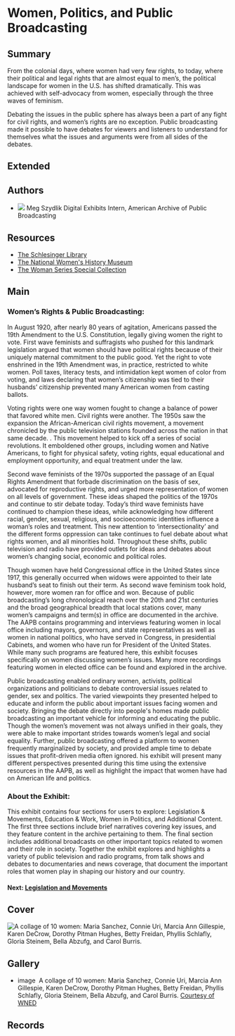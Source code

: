 # Women, Politics, and Public Broadcasting

## Summary

From the colonial days, where women had very few rights, to today, where their political and legal rights that are almost equal to men’s, the political landscape for women in the U.S. has shifted dramatically. This was achieved with self-advocacy from women, especially through the three waves of feminism.

Debating the issues in the public sphere has always been a part of any fight for civil rights, and women’s rights are no exception. Public broadcasting made it possible to have debates for viewers and listeners to understand for themselves what the issues and arguments were from all sides of the debates.

## Extended

## Authors

- <img class="img-circle pull-left" src="https://s3.amazonaws.com/americanarchive.org/staff/Intern_Szydlik.jpg"/>
  <a class="name">Meg Szydlik</a>
  <a class="title">Digital Exhibits Intern, American Archive of Public Broadcasting</a>

## Resources

- [The Schlesinger Library](https://www.radcliffe.harvard.edu/schlesinger-library)
- [The National Women's History Museum](http://www.womenshistory.org)
- [The Woman Series Special Collection](/special_collections/woman-series)

## Main

### Women’s Rights & Public Broadcasting:

In August 1920, after nearly 80 years of agitation, Americans passed the 19th Amendment to the U.S. Constitution, legally giving women the right to vote. First wave feminists and suffragists who pushed for this landmark legislation argued that women should have political rights because of their uniquely maternal commitment to the public good. Yet the right to vote enshrined in the 19th Amendment was, in practice, restricted to white women. Poll taxes, literacy tests, and intimidation kept women of color from voting, and laws declaring that women’s citizenship was tied to their husbands’ citizenship prevented many American women from casting ballots.

Voting rights were one way women fought to change a balance of power that favored white men. Civil rights were another. The 1950s saw the expansion the African-American civil rights movement, a movement chronicled by the public television stations founded across the nation in that same decade. . This movement helped to kick off a series of social revolutions. It emboldened other groups, including women and Native Americans, to fight for physical safety, voting rights, equal educational and employment opportunity, and equal treatment under the law.

Second wave feminists of the 1970s supported the passage of an  Equal Rights Amendment that forbade discrimination on the basis of sex, advocated for reproductive rights, and urged more representation of women on all levels of government. These ideas shaped the politics of the 1970s and continue to stir debate today. Today’s third wave feminists have continued to champion these ideas, while acknowledging how different racial, gender, sexual, religious, and socioeconomic identities influence a woman’s roles and treatment. This new attention to  ‘intersectionality’ and the different forms oppression can take continues to fuel debate about what rights women, and all minorities hold.  Throughout these shifts, public television and radio have provided outlets for ideas and debates about women’s changing social, economic and political roles.

Though women have held Congressional office in the United States since 1917, this generally occurred when widows were appointed to their late husband’s seat to finish out their term. As second wave feminism took hold, however, more women ran for office and won. Because of public broadcasting’s long chronological reach over the 20th and 21st centuries and the broad geographical breadth that local stations cover, many women’s campaigns and term(s) in office are documented in the archive. The AAPB contains programming and interviews featuring women in local office including mayors, governors, and state representatives as well as women in national politics, who have served in Congress, in presidential Cabinets, and women who have run for President of the United States. While many such programs are featured here, this exhibit focuses specifically on women discussing women’s issues. Many more recordings featuring women in elected office can be found and explored in the archive.

Public broadcasting enabled ordinary women, activists, political organizations and politicians to debate controversial issues related to gender, sex and politics. The varied viewpoints they presented helped to educate and inform the public about important issues facing women and society. Bringing the debate directly into people's homes made public broadcasting an important vehicle for informing and educating the public. Though the women’s movement was not always unified in their goals, they were able to make important strides towards women’s legal and social equality. Further, public broadcasting offered a platform to women frequently marginalized by society, and provided ample time to debate issues that profit-driven media often ignored. his exhibit will present many different perspectives presented during this time using the extensive resources in the AAPB, as well as highlight the impact that women have had on American life and politics.  

### About the Exhibit:

This exhibit contains four sections for users to explore: Legislation & Movements, Education & Work, Women in Politics, and Additional Content. The first three sections include brief narratives covering key issues, and they feature content in the archive pertaining to them. The final section includes additional broadcasts on other important topics related to women and their role in society. Together the exhibit explores and highlights  a variety of public television and radio programs, from talk shows and debates to documentaries and news coverage,  that document the important roles that women play in shaping our history and our country.


#### Next: [Legislation and Movements](/exhibits/women-politics/legislation-movements)

## Cover
  <img title="women-politics-collage" alt="A collage of 10 women: Maria Sanchez, Connie Uri, Marcia Ann Gillespie, Karen DeCrow, Dorothy Pitman Hughes, Betty Freidan, Phyllis Schlafly, Gloria Steinem, Bella Abzufg, and Carol Burris." src="https://s3.amazonaws.com/americanarchive.org/exhibits/thumbnail_women-politics-collage.jpg">

## Gallery
- <a class="type">image</a>
  <img alt="" src="https://s3.amazonaws.com/americanarchive.org/exhibits/thumbnail_women-politics-collage.jpg">
  <a class="caption-text">A collage of 10 women: Maria Sanchez, Connie Uri, Marcia Ann Gillespie, Karen DeCrow, Dorothy Pitman Hughes, Betty Freidan, Phyllis Schlafly, Gloria Steinem, Bella Abzufg, and Carol Burris.</a>
  <a class="credit-link" href="/special_collections/woman-series">Courtesy of WNED</a>

## Records
